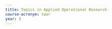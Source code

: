 ```yaml
---
title: Topics in Applied Operational Research
course-acronym: taor
year: 5
---
```


<!-- Remove this comment and add a summary! -->

<!-- **Main topics**: -->